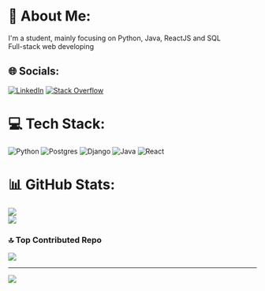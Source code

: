 # 💫 About Me:
I'm a student, mainly focusing on Python, Java, ReactJS and SQL<br>Full-stack web developing<br>


## 🌐 Socials:
[![LinkedIn](https://img.shields.io/badge/LinkedIn-%230077B5.svg?logo=linkedin&logoColor=white)](https://linkedin.com/in/giovanni-di-giuseppe-732082312) [![Stack Overflow](https://img.shields.io/badge/-Stackoverflow-FE7A16?logo=stack-overflow&logoColor=white)](https://stackoverflow.com/users/27300806/giovanni-di-giuseppe) 

# 💻 Tech Stack:
![Python](https://img.shields.io/badge/python-3670A0?style=for-the-badge&logo=python&logoColor=ffdd54) ![Postgres](https://img.shields.io/badge/postgres-%23316192.svg?style=for-the-badge&logo=postgresql&logoColor=white) ![Django](https://img.shields.io/badge/django-%23092E20.svg?style=for-the-badge&logo=django&logoColor=white) ![Java](https://img.shields.io/badge/java-%23f7b731.svg?style=for-the-badge&logo=java&logoColor=white) ![React](https://img.shields.io/badge/react-%2320232a.svg?style=for-the-badge&logo=react&logoColor=61DAFB)


# 📊 GitHub Stats:
<!--![](https://github-readme-stats.vercel.app/api?username=Banana-Giova&theme=dracula&hide_border=false&include_all_commits=false&count_private=false)<br/>--> 
![](https://github-readme-streak-stats.herokuapp.com/?user=Banana-Giova&theme=dracula&hide_border=false)<br/>
![](https://github-readme-stats.vercel.app/api/top-langs/?username=Banana-Giova&theme=dracula&hide_border=false&include_all_commits=false&count_private=false&layout=compact)

### 🔝 Top Contributed Repo
![](https://github-contributor-stats.vercel.app/api?username=Banana-Giova&limit=5&theme=dracula&combine_all_yearly_contributions=true)

---
[![](https://visitcount.itsvg.in/api?id=Banana-Giova&icon=6&color=4)](https://visitcount.itsvg.in)

<!-- Proudly created with GPRM ( https://gprm.itsvg.in ) -->
